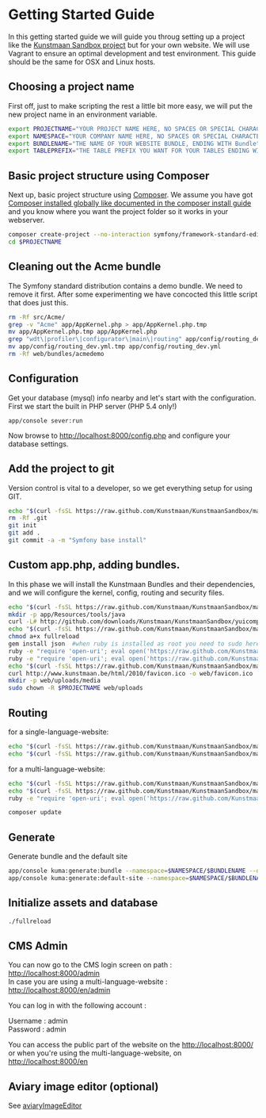 # Getting Started Guide

In this getting started guide we will guide you throug setting up a project like the [Kunstmaan Sandbox project](https://github.com/Kunstmaan/KunstmaanSandbox) but for your own website. We will use Vagrant to ensure an optimal development and test environment. This guide should be the same for OSX and Linux hosts.

## Choosing a project name

First off, just to make scripting the rest a little bit more easy, we will put the new project name in an environment variable.

```bash
export PROJECTNAME="YOUR PROJECT NAME HERE, NO SPACES OR SPECIAL CHARACTERS"
export NAMESPACE="YOUR COMPANY NAME HERE, NO SPACES OR SPECIAL CHARACTERS, STARTING WITH A CAPITAL LETTER"
export BUNDLENAME="THE NAME OF YOUR WEBSITE BUNDLE, ENDING WITH Bundle"
export TABLEPREFIX="THE TABLE PREFIX YOU WANT FOR YOUR TABLES ENDING WITH AN UNDERSCORE"
```

## Basic project structure using Composer

Next up, basic project structure using [Composer](http://getcomposer.org/). We assume you have got [Composer installed globally like documented in the composer install guide](http://getcomposer.org/doc/00-intro.md#globally) and you know where you want the project folder so it works in your webserver.

```bash
composer create-project --no-interaction symfony/framework-standard-edition ./$PROJECTNAME 2.1.7
cd $PROJECTNAME
```

## Cleaning out the Acme bundle

The Symfony standard distribution contains a demo bundle. We need to remove it first. After some experimenting we have concocted this little script that does just this.

```bash
rm -Rf src/Acme/
grep -v "Acme" app/AppKernel.php > app/AppKernel.php.tmp
mv app/AppKernel.php.tmp app/AppKernel.php
grep "wdt\|profiler\|configurator\|main\|routing" app/config/routing_dev.yml > app/config/routing_dev.yml.tmp
mv app/config/routing_dev.yml.tmp app/config/routing_dev.yml
rm -Rf web/bundles/acmedemo
```

## Configuration

Get your database (mysql) info nearby and let's start with the configuration. First we start the built in PHP server (PHP 5.4 only!)

```
app/console sever:run
```

Now browse to [http://localhost:8000/config.php](http://localhost:8000/config.php) and configure your database settings.

## Add the project to git

Version control is vital to a developer, so we get everything setup for using GIT.

```bash
echo "$(curl -fsSL https://raw.github.com/Kunstmaan/KunstmaanSandbox/master/.gitignore)" > .gitignore
rm -Rf .git
git init
git add .
git commit -a -m "Symfony base install"
```

## Custom app.php, adding bundles.

In this phase we will install the Kunstmaan Bundles and their dependencies, and we will configure the kernel, config, routing and security files.

```bash
echo "$(curl -fsSL https://raw.github.com/Kunstmaan/KunstmaanSandbox/master/app/Resources/tools/install_scripts/app.php)" | sed s/sf2/$PROJECTNAME/ > web/app.php
mkdir -p app/Resources/tools/java
curl -L# http://github.com/downloads/Kunstmaan/KunstmaanSandbox/yuicompressor-2.4.7.jar -o app/Resources/tools/java/yuicompressor-2.4.7.jar
echo "$(curl -fsSL https://raw.github.com/Kunstmaan/KunstmaanSandbox/master/app/Resources/tools/install_scripts/fullreload)" > fullreload
chmod a+x fullreload
gem install json  #when ruby is installed as root you need to sudo here
ruby -e "require 'open-uri'; eval open('https://raw.github.com/Kunstmaan/KunstmaanSandbox/master/app/Resources/tools/install_scripts/sandboxinstaller.rb').read" install-bundles composer.json app/AppKernel.php
ruby -e "require 'open-uri'; eval open('https://raw.github.com/Kunstmaan/KunstmaanSandbox/master/app/Resources/tools/install_scripts/sandboxinstaller.rb').read" configure-bundles app/config/parameters.yml $PROJECTNAME
echo "$(curl -fsSL https://raw.github.com/Kunstmaan/KunstmaanSandbox/master/app/Resources/tools/install_scripts/config.dist.yml)" >> app/config/config.yml
curl http://www.kunstmaan.be/html/2010/favicon.ico -o web/favicon.ico
mkdir -p web/uploads/media
sudo chown -R $PROJECTNAME web/uploads
```

## Routing

for a single-language-website:

```bash
echo "$(curl -fsSL https://raw.github.com/Kunstmaan/KunstmaanSandbox/master/app/Resources/tools/install_scripts/routing-singlelang.dist.yml)" > app/config/routing.yml
echo "$(curl -fsSL https://raw.github.com/Kunstmaan/KunstmaanSandbox/master/app/Resources/tools/install_scripts/security-singlelang.dist.yml)" | sed s/sandbox/$PROJECTNAME/ > app/config/security.yml
```

for a multi-language-website:

```bash
echo "$(curl -fsSL https://raw.github.com/Kunstmaan/KunstmaanSandbox/master/app/Resources/tools/install_scripts/routing-multilang.dist.yml)" > app/config/routing.yml
echo "$(curl -fsSL https://raw.github.com/Kunstmaan/KunstmaanSandbox/master/app/Resources/tools/install_scripts/security-multilang.dist.yml)" | sed s/sandbox/$PROJECTNAME/ > app/config/security.yml
ruby -e "require 'open-uri'; eval open('https://raw.github.com/Kunstmaan/KunstmaanSandbox/master/app/Resources/tools/install_scripts/sandboxinstaller.rb').read" configure-multilanguage app/config/parameters.yml $PROJECTNAME
```

```bash
composer update
```

## Generate

Generate bundle and the default site

```bash
app/console kuma:generate:bundle --namespace=$NAMESPACE/$BUNDLENAME --dir=src --no-interaction
app/console kuma:generate:default-site --namespace=$NAMESPACE/$BUNDLENAME --prefix=$TABLEPREFIX --no-interaction
```

## Initialize assets and database

```bash
./fullreload
```

## CMS Admin

You can now go to the CMS login screen on path : [http://localhost:8000/admin](http://localhost:8000/admin) <br/>
In case you are using a multi-language-website : [http://localhost:8000/en/admin](http://localhost:8000/en/admin)

You can log in with the following account :

Username : admin <br/>
Password : admin

You can access the public part of the website on the [http://localhost:8000/](http://localhost:8000/) or when you're using the multi-language-website, on [http://localhost:8000/en](http://localhost:8000/en)


## Aviary image editor (optional)

See [aviaryImageEditor](https://github.com/Kunstmaan/KunstmaanMediaBundle/blob/master/Resources/docs/aviaryImageEditor.md)
